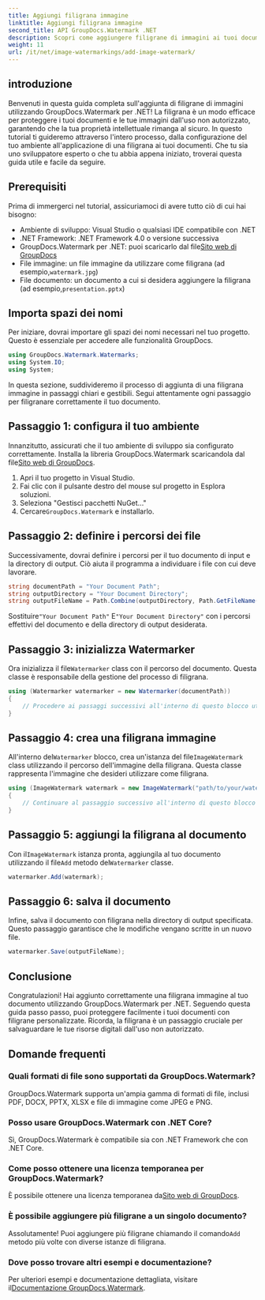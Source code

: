 ```yaml
---
title: Aggiungi filigrana immagine
linktitle: Aggiungi filigrana immagine
second_title: API GroupDocs.Watermark .NET
description: Scopri come aggiungere filigrane di immagini ai tuoi documenti utilizzando GroupDocs.Watermark per .NET con il nostro tutorial dettagliato passo dopo passo.
weight: 11
url: /it/net/image-watermarkings/add-image-watermark/
---
```

## introduzione
Benvenuti in questa guida completa sull'aggiunta di filigrane di immagini utilizzando GroupDocs.Watermark per .NET! La filigrana è un modo efficace per proteggere i tuoi documenti e le tue immagini dall'uso non autorizzato, garantendo che la tua proprietà intellettuale rimanga al sicuro. In questo tutorial ti guideremo attraverso l'intero processo, dalla configurazione del tuo ambiente all'applicazione di una filigrana ai tuoi documenti. Che tu sia uno sviluppatore esperto o che tu abbia appena iniziato, troverai questa guida utile e facile da seguire.
## Prerequisiti
Prima di immergerci nel tutorial, assicuriamoci di avere tutto ciò di cui hai bisogno:
- Ambiente di sviluppo: Visual Studio o qualsiasi IDE compatibile con .NET
- .NET Framework: .NET Framework 4.0 o versione successiva
-  GroupDocs.Watermark per .NET: puoi scaricarlo dal file[Sito web di GroupDocs](https://releases.groupdocs.com/Watermark/net/)
-  File immagine: un file immagine da utilizzare come filigrana (ad esempio,`watermark.jpg`)
- File documento: un documento a cui si desidera aggiungere la filigrana (ad esempio,`presentation.pptx`)
## Importa spazi dei nomi
Per iniziare, dovrai importare gli spazi dei nomi necessari nel tuo progetto. Questo è essenziale per accedere alle funzionalità GroupDocs.
```csharp
using GroupDocs.Watermark.Watermarks;
using System.IO;
using System;
```
In questa sezione, suddivideremo il processo di aggiunta di una filigrana immagine in passaggi chiari e gestibili. Segui attentamente ogni passaggio per filigranare correttamente il tuo documento.
## Passaggio 1: configura il tuo ambiente
 Innanzitutto, assicurati che il tuo ambiente di sviluppo sia configurato correttamente. Installa la libreria GroupDocs.Watermark scaricandola dal file[Sito web di GroupDocs](https://releases.groupdocs.com/Watermark/net/).
1. Apri il tuo progetto in Visual Studio.
2. Fai clic con il pulsante destro del mouse sul progetto in Esplora soluzioni.
3. Seleziona "Gestisci pacchetti NuGet..."
4.  Cercare`GroupDocs.Watermark` e installarlo.
## Passaggio 2: definire i percorsi dei file
Successivamente, dovrai definire i percorsi per il tuo documento di input e la directory di output. Ciò aiuta il programma a individuare i file con cui deve lavorare.
```csharp
string documentPath = "Your Document Path";
string outputDirectory = "Your Document Directory";
string outputFileName = Path.Combine(outputDirectory, Path.GetFileName(documentPath));
```
 Sostituire`"Your Document Path"` E`"Your Document Directory"` con i percorsi effettivi del documento e della directory di output desiderata.
## Passaggio 3: inizializza Watermarker
Ora inizializza il file`Watermarker` class con il percorso del documento. Questa classe è responsabile della gestione del processo di filigrana.
```csharp
using (Watermarker watermarker = new Watermarker(documentPath))
{
    // Procedere ai passaggi successivi all'interno di questo blocco utilizzando
}
```
## Passaggio 4: crea una filigrana immagine
 All'interno del`Watermarker` blocco, crea un'istanza del file`ImageWatermark` class utilizzando il percorso dell'immagine della filigrana. Questa classe rappresenta l'immagine che desideri utilizzare come filigrana.
```csharp
using (ImageWatermark watermark = new ImageWatermark("path/to/your/watermark.jpg"))
{
    // Continuare al passaggio successivo all'interno di questo blocco utilizzando
}
```
## Passaggio 5: aggiungi la filigrana al documento
 Con il`ImageWatermark` istanza pronta, aggiungila al tuo documento utilizzando il file`Add` metodo del`Watermarker` classe.
```csharp
watermarker.Add(watermark);
```
## Passaggio 6: salva il documento
Infine, salva il documento con filigrana nella directory di output specificata. Questo passaggio garantisce che le modifiche vengano scritte in un nuovo file.
```csharp
watermarker.Save(outputFileName);
```
## Conclusione
Congratulazioni! Hai aggiunto correttamente una filigrana immagine al tuo documento utilizzando GroupDocs.Watermark per .NET. Seguendo questa guida passo passo, puoi proteggere facilmente i tuoi documenti con filigrane personalizzate. Ricorda, la filigrana è un passaggio cruciale per salvaguardare le tue risorse digitali dall'uso non autorizzato.

## Domande frequenti
### Quali formati di file sono supportati da GroupDocs.Watermark?
GroupDocs.Watermark supporta un'ampia gamma di formati di file, inclusi PDF, DOCX, PPTX, XLSX e file di immagine come JPEG e PNG.
### Posso usare GroupDocs.Watermark con .NET Core?
Sì, GroupDocs.Watermark è compatibile sia con .NET Framework che con .NET Core.
### Come posso ottenere una licenza temporanea per GroupDocs.Watermark?
 È possibile ottenere una licenza temporanea da[Sito web di GroupDocs](https://purchase.groupdocs.com/temporary-license/).
### È possibile aggiungere più filigrane a un singolo documento?
 Assolutamente! Puoi aggiungere più filigrane chiamando il comando`Add` metodo più volte con diverse istanze di filigrana.
### Dove posso trovare altri esempi e documentazione?
 Per ulteriori esempi e documentazione dettagliata, visitare il[Documentazione GroupDocs.Watermark](https://tutorials.groupdocs.com/Watermark/net/).